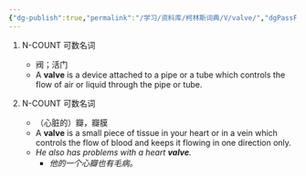 ```yaml
---
{"dg-publish":true,"permalink":"/学习/资料库/柯林斯词典/V/valve/","dgPassFrontmatter":true}
---
```


1. N-COUNT 可数名词
	- 阀；活门
	- A **valve** is a device attached to a pipe or a tube which controls the flow of air or liquid through the pipe or tube.

2. N-COUNT 可数名词
	- （心脏的）瓣，瓣膜
	- A **valve** is a small piece of tissue in your heart or in a vein which controls the flow of blood and keeps it flowing in one direction only.
	- *He also has problems with a heart **valve**.*
		- *他的一个心瓣也有毛病。*